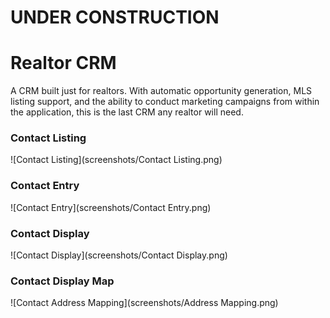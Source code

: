 # UNDER CONSTRUCTION


# Realtor CRM
A CRM built just for realtors. With automatic opportunity generation, MLS listing support, and the ability to conduct marketing campaigns from within the application, this is the last CRM any realtor will need.

### Contact Listing
![Contact Listing](screenshots/Contact Listing.png)

### Contact Entry
![Contact Entry](screenshots/Contact Entry.png)

### Contact Display
![Contact Display](screenshots/Contact Display.png)

### Contact Display Map
![Contact Address Mapping](screenshots/Address Mapping.png)